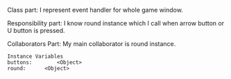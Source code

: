 Class part: I represent event handler for whole game window.

Responsibility part: I know round instance which I call when arrow button or U button is pressed.

Collaborators Part: My main collaborator is round instance.

    Instance Variables
	buttons:		<Object>
	round:		<Object>